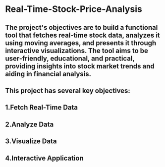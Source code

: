 # Real-Time-Stock-Price-Analysis

## The project's objectives are to build a functional tool that fetches real-time stock data, analyzes it using moving averages, and presents it through interactive visualizations. The tool aims to be user-friendly, educational, and practical, providing insights into stock market trends and aiding in financial analysis.
## This project has several key objectives:
## 1.Fetch Real-Time Data
## 2.Analyze Data
## 3.Visualize Data
## 4.Interactive Application
